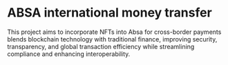 # ABSA international money transfer

This project aims to incorporate NFTs into Absa for cross-border payments blends blockchain technology with traditional finance, improving security, transparency, and global transaction efficiency while streamlining compliance and enhancing interoperability.